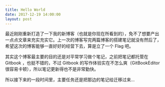 ```yaml
---
title: Hello World
date: 2017-12-19 14:00:00
layout: post
---
```


最近刚刚重新打造了一下我的新博客（也就是你现在所看到的），免不了想要产出一点点文章来充实充实它。上一次的博客写完两篇博客的搭建笔记就没有然后了，希望这次的博客能够一直好好的经营下去，算是立了一个 Flag 吧。

<!--more-->

其实这个博客最主要的目的还是对平常学习做个笔记，之前把笔记都托管在 Gitbook ，也挺不错的，不过 Gitbook 的写作体验实在不怎么爽（GitBookEditor 很容易卡顿），所以笔记更新得也不是非常勤快。

所以接下来的一段时间里，主要任务还是把那边的笔记给迁移过来...
